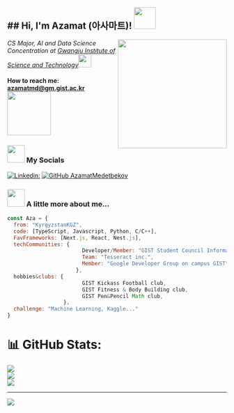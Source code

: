 <h2>## Hi, I'm Azamat (아사마트)! <img src="https://media.giphy.com/media/iqU07uixfQCjzr9aEd/giphy.gif" width="50"></h2>

<img align='right' src="https://media.giphy.com/media/xTiN0GCrD3iqO4CRZm/giphy.gif?cid=ecf05e4754eli65s4nxebrkx87eb30pfbyc0swjrjwshtva4&ep=v1_gifs_search&rid=giphy.gif&ct=g" width=250>
<p><em>CS Major, AI and Data Science Concentration at <a href="https://ewww.gist.ac.kr/en/main.html">Gwangju Institute of Science and Technology</a><img src="https://media.giphy.com/media/fYSnHlufseco8Fh93Z/giphy.gif" width="30"></br></em></p>

####  How to reach me: azamatmd@gm.gist.ac.kr <img src="https://media1.giphy.com/media/v1.Y2lkPTc5MGI3NjExZWo5YjVtNDVyanV1YzBobWwzamYyMnJrOGo0dTRlaDRzaTR6aDFkOCZlcD12MV9pbnRlcm5hbF9naWZfYnlfaWQmY3Q9cw/LnQAAmUgjO8pDGw5Fd/giphy.gif" width="100"> 

### <img src="https://media.giphy.com/media/3o7aD2z0ZqVVAh3TsA/giphy.gif" width="40"> My Socials


[![Linkedin:](https://img.shields.io/badge/LinkedIn-blue?style=flat&logo=linkedin&labelColor=blue&link=https://www.linkedin.com/in/azamatmd/)](https://www.linkedin.com/in/azamatmd/)
[![GitHub AzamatMedetbekov](https://img.shields.io/github/followers/AzamatMedetbekov?label=follow&style=social)](https://github.com/AzamatMedetbekov)

### <img src="https://media.giphy.com/media/xTiN0GCrD3iqO4CRZm/giphy.gif?cid=ecf05e4754eli65s4nxebrkx87eb30pfbyc0swjrjwshtva4&ep=v1_gifs_search&rid=giphy.gif&ct=g" width="40"> A little more about me...   

```javascript
const Aza = {
  from: "KyrgyzstanKGZ",
  code: [TypeScript, Javascript, Python, C/C++],
  FavFrameworks: [Next.js, React, Nest.js],
  techCommunities: {
                        Developer/Member: "GIST Student Council Information Bureau",
                        Team: "Tesseract inc.",
                        Member: "Google Developer Group on campus GIST",
                      },
  hobbies&clubs: {
                        GIST Kickass Football club,
                        GIST Fitness & Body Building club,
                        GIST Pen&Pencil Math club,
                  },
  challenge: "Machine Learning, Kaggle..."
}
```
# 📊 GitHub Stats:
![](https://github-readme-stats.vercel.app/api?username=AzamatMedetbekov&theme=prussian&hide_border=false&include_all_commits=false&count_private=false)<br/>
![](https://nirzak-streak-stats.vercel.app/?user=AzamatMedetbekov&theme=prussian&hide_border=false)<br/>
![](https://github-readme-stats.vercel.app/api/top-langs/?username=AzamatMedetbekov&theme=prussian&hide_border=false&include_all_commits=false&count_private=false&layout=compact)

---
[![](https://visitcount.itsvg.in/api?id=AzamatMedetbekov&icon=0&color=0)](https://visitcount.itsvg.in)

<!-- Proudly created with GPRM ( https://gprm.itsvg.in ) -->

